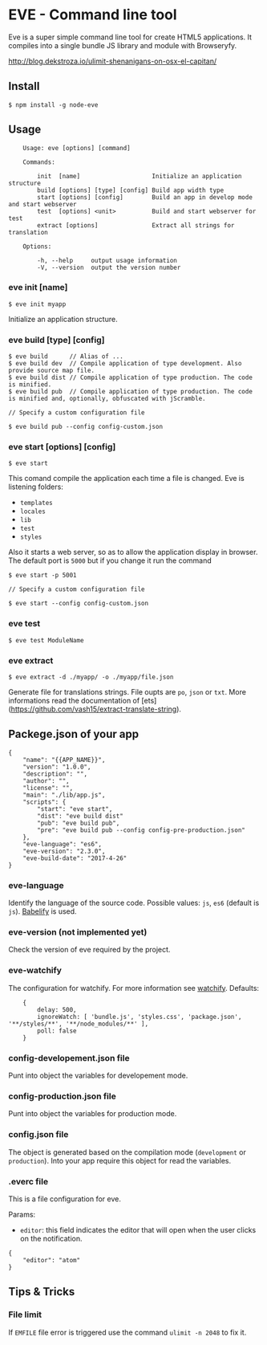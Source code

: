 # EVE - Command line tool

Eve is a super simple command line tool for create HTML5 applications. It compiles into a single bundle JS library and module with Browseryfy.


http://blog.dekstroza.io/ulimit-shenanigans-on-osx-el-capitan/


## Install

```
$ npm install -g node-eve
```

## Usage

```
	Usage: eve [options] [command]

	Commands:

		init  [name]                    Initialize an application structure
		build [options] [type] [config] Build app width type
		start [options] [config]        Build an app in develop mode and start webserver
		test  [options] <unit>          Build and start webserver for test
		extract [options]               Extract all strings for translation

	Options:

		-h, --help     output usage information
		-V, --version  output the version number
```


### eve init [name]

```
$ eve init myapp
```

Initialize an application structure.


### eve build [type] [config]

```
$ eve build      // Alias of ...
$ eve build dev  // Compile application of type development. Also provide source map file.
$ eve build dist // Compile application of type production. The code is minified.
$ eve build pub  // Compile application of type production. The code is minified and, optionally, obfuscated with jScramble.

// Specify a custom configuration file

$ eve build pub --config config-custom.json

```

### eve start [options] [config]

```
$ eve start
```

This comand compile the application each time a file is changed. Eve is listening folders:

- `templates`
- `locales`
- `lib`
- `test`
- `styles`

Also it starts a web server, so as to allow the application display in browser. The default port is `5000` but if you change it run the command

```
$ eve start -p 5001

// Specify a custom configuration file

$ eve start --config config-custom.json

```


### eve test

```
$ eve test ModuleName
```

### eve extract

```
$ eve extract -d ./myapp/ -o ./myapp/file.json
```

Generate file for translations strings. File oupts are `po`, `json` or `txt`. More informations read the documentation of [ets] (https://github.com/vash15/extract-translate-string).


## Packege.json of your app

```
{
	"name": "{{APP_NAME}}",
	"version": "1.0.0",
	"description": "",
	"author": "",
	"license": "",
	"main": "./lib/app.js",
	"scripts": {
		"start": "eve start",
		"dist": "eve build dist"
		"pub": "eve build pub",
		"pre": "eve build pub --config config-pre-production.json"
	},
	"eve-language": "es6",
	"eve-version": "2.3.0",
	"eve-build-date": "2017-4-26"
}
```

### eve-language

Identify the language of the source code. Possible values: `js`, `es6` (default is `js`). [Babelify](https://github.com/babel/babelify) is used.

### eve-version (not implemented yet)

Check the version of eve required by the project.

### eve-watchify

The configuration for watchify. For more information see [watchify](https://github.com/substack/watchify).
Defaults:

```
	{
		delay: 500,
		ignoreWatch: [ 'bundle.js', 'styles.css', 'package.json', '**/styles/**', '**/node_modules/**' ],
		poll: false
	}
```

### config-developement.json file

Punt into object the variables for developement mode.

### config-production.json file

Punt into object the variables for production mode.

### config.json file

The object is generated based on the compilation mode (`development` or `production`). Into your app require this object for read the variables.

### .everc file

This is a file configuration for eve.

Params:

- `editor`: this field indicates the editor that will open when the user clicks on the notification.

```
{
	"editor": "atom"
}
```

## Tips & Tricks

### File limit

If `EMFILE` file error is triggered use the command `ulimit -n 2048` to fix it.
